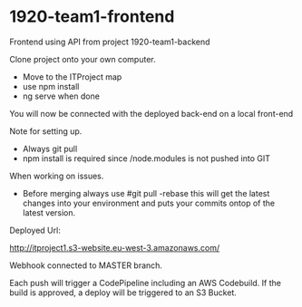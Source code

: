 # 1920-team1-frontend

Frontend using API from project 1920-team1-backend 

Clone project onto your own computer.
- Move to the ITProject map
- use npm install
- ng serve when done

You will now be connected with the deployed back-end on a local front-end

Note for setting up.

- Always git pull
- npm install is required since /node.modules is not pushed into GIT

When working on issues.

- Before merging always use  #git pull -rebase this will get the latest changes into your environment and puts your commits ontop of the latest version.

Deployed Url:

http://itproject1.s3-website.eu-west-3.amazonaws.com/

Webhook connected to MASTER branch.

Each push will trigger a CodePipeline including an AWS Codebuild. If the build is approved, a deploy will be triggered to an S3 Bucket.
